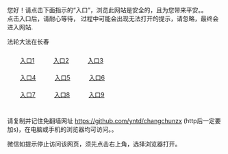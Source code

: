 您好！请点击下面指示的“入口”，浏览此网站是安全的，且为您带来平安。。 <br/>
点击入口后，请耐心等待， 过程中可能会出现无法打开的提示，请忽略，最终会进入网站. </br>

法轮大法在长春<br/>
<div style="padding:10px"><a style="margin:20px" target="_blank" href="https://d1fe0b3l6tevm2.cloudfront.net/2Qpsp?ikrwlb" id="ccLink1" rel="nofollow">入口1</a> <a target="_blank" style="margin:20px" href="https://dkghx5sdsf5aq.cloudfront.net/2Qpsp?zumre" id="ccLink2" rel="nofollow">入口2</a> <a style="margin:20px" target="_blank" href="https://d3olfmkr9qnslv.cloudfront.net/2Qpsp?bfzdlsb" id="ccLink3" rel="nofollow">入口3</a></div>

<div style="padding:10px" ><a style="margin:20px" target="_blank" href="https://d1fe0b3l6tevm2.cloudfront.net/2Qpsp?ikrwlb" id="ccLink4" rel="nofollow">入口4</a> <a style="margin:20px" href="https://dkghx5sdsf5aq.cloudfront.net/2Qpsp?zumre" target="_blank" id="ccLink5" rel="nofollow">入口5</a> <a style="margin:20px" href="https://d3olfmkr9qnslv.cloudfront.net/2Qpsp?bfzdlsb" target="_blank" id="ccLink6" rel="nofollow">入口6</a></div>

<div style="padding:10px"><a style="margin:20px" target="_blank" href="https://d1fe0b3l6tevm2.cloudfront.net/2Qpsp?ikrwlb" id="ccLink7" rel="nofollow">入口7</a> <a style="margin:20px" href="https://dkghx5sdsf5aq.cloudfront.net/2Qpsp?zumre" target="_blank" id="ccLink8" rel="nofollow">入口8</a> <a style="margin:20px" target="_blank" href="https://d3olfmkr9qnslv.cloudfront.net/2Qpsp?bfzdlsb" id="ccLink9" rel="nofollow">入口9</a></div>

<br/>



请复制并记住免翻墙网址 https://github.com/yntd/changchunzx (http后一定要加s)，在电脑或手机的浏览器均可访问。。<br/>

微信如提示停止访问该网页，须先点击右上角，选择浏览器打开。
